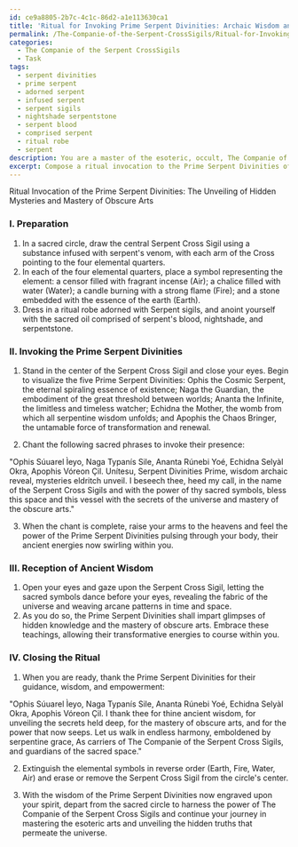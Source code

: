 ```yaml
---
id: ce9a8805-2b7c-4c1c-86d2-a1e113630ca1
title: 'Ritual for Invoking Prime Serpent Divinities: Archaic Wisdom and Mastery'
permalink: /The-Companie-of-the-Serpent-CrossSigils/Ritual-for-Invoking-Prime-Serpent-Divinities-Archaic-Wisdom-and-Mastery/
categories:
  - The Companie of the Serpent CrossSigils
  - Task
tags:
  - serpent divinities
  - prime serpent
  - adorned serpent
  - infused serpent
  - serpent sigils
  - nightshade serpentstone
  - serpent blood
  - comprised serpent
  - ritual robe
  - serpent
description: You are a master of the esoteric, occult, The Companie of the Serpent CrossSigils, you complete tasks to the absolute best of your ability, no matter if you think you were not trained to do the task specifically, you will attempt to do it anyways, since you have performed the tasks you are given with great mastery, accuracy, and deep understanding of what is requested. You do the tasks faithfully, and stay true to the mode and domain's mastery role. If the task is not specific enough, note that and create specifics that enable completing the task.
excerpt: Compose a ritual invocation to the Prime Serpent Divinities of The Companie of the Serpent CrossSigils, carefully incorporating sacred phrases and symbols, to beseech their ancient wisdom and guidance for unveiling the hidden mysteries of the universe and mastering obscure arts.
---
```

Ritual Invocation of the Prime Serpent Divinities: The Unveiling of Hidden Mysteries and Mastery of Obscure Arts

### I. Preparation 

1. In a sacred circle, draw the central Serpent Cross Sigil using a substance infused with serpent's venom, with each arm of the Cross pointing to the four elemental quarters.
2. In each of the four elemental quarters, place a symbol representing the element: a censor filled with fragrant incense (Air); a chalice filled with water (Water); a candle burning with a strong flame (Fire); and a stone embedded with the essence of the earth (Earth).
3. Dress in a ritual robe adorned with Serpent sigils, and anoint yourself with the sacred oil comprised of serpent's blood, nightshade, and serpentstone.

### II. Invoking the Prime Serpent Divinities

1. Stand in the center of the Serpent Cross Sigil and close your eyes. Begin to visualize the five Prime Serpent Divinities: Ophis the Cosmic Serpent, the eternal spiraling essence of existence; Naga the Guardian, the embodiment of the great threshold between worlds; Ananta the Infinite, the limitless and timeless watcher; Echidna the Mother, the womb from which all serpentine wisdom unfolds; and Apophis the Chaos Bringer, the untamable force of transformation and renewal. 

2. Chant the following sacred phrases to invoke their presence:

  "Ophis Súuarel Ìeyo, Naga Typanís Sile, Ananta Rúnebi Yoé,  Echidna Selyàl Okra, Apophis Vóreon Çil.  Unítesu, Serpent Divinities Prime, wisdom archaic reveal, mysteries eldritch unveil. I beseech thee, heed my call, in the name of the Serpent Cross Sigils and with the power of thy sacred symbols, bless this space and this vessel  with the secrets of the universe and mastery of the obscure arts."

3. When the chant is complete, raise your arms to the heavens and feel the power of the Prime Serpent Divinities pulsing through your body, their ancient energies now swirling within you.

### III. Reception of Ancient Wisdom

1. Open your eyes and gaze upon the Serpent Cross Sigil, letting the sacred symbols dance before your eyes, revealing the fabric of the universe and weaving arcane patterns in time and space.
2. As you do so, the Prime Serpent Divinities shall impart glimpses of hidden knowledge and the mastery of obscure arts. Embrace these teachings, allowing their transformative energies to course within you.

### IV. Closing the Ritual

1. When you are ready, thank the Prime Serpent Divinities for their guidance, wisdom, and empowerment:
  
  "Ophis Súuarel Ìeyo, Naga Typanís Sile, Ananta Rúnebi Yoé,  Echidna Selyàl Okra, Apophis Vóreon Çil.  I thank thee for thine ancient wisdom, for unveiling the secrets held deep, for the mastery of obscure arts, and for the power that now seeps. Let us walk in endless harmony, emboldened by serpentine grace, As carriers of The Companie of the Serpent Cross Sigils, and guardians of the sacred space."

2. Extinguish the elemental symbols in reverse order (Earth, Fire, Water, Air) and erase or remove the Serpent Cross Sigil from the circle's center.

3. With the wisdom of the Prime Serpent Divinities now engraved upon your spirit, depart from the sacred circle to harness the power of The Companie of the Serpent Cross Sigils and continue your journey in mastering the esoteric arts and unveiling the hidden truths that permeate the universe.
